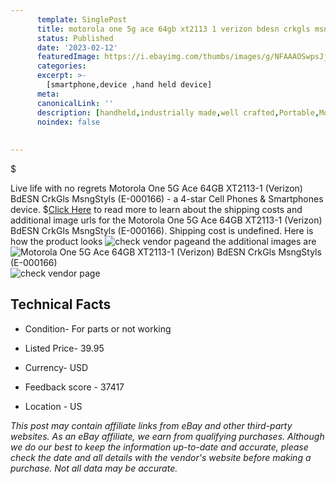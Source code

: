 ```yaml
---
      template: SinglePost
      title: motorola one 5g ace 64gb xt2113 1 verizon bdesn crkgls msngstyls e 000166 
      status: Published
      date: '2023-02-12'
      featuredImage: https://i.ebayimg.com/thumbs/images/g/NFAAAOSwpsJjmfVV/s-l225.jpg
      categories: 
      excerpt: >-
        [smartphone,device ,hand held device]
      meta:
      canonicalLink: ''
      description: [handheld,industrially made,well crafted,Portable,Mobile,Compact,Convenient,Lightweight,Maneuverable,Man-portable,Miniature,Carriable,Hand-held,Light,Holdable,Transportable,Mobile device,Pocket-sized,On-the-go,Wireless,Cordless,Compact size,Convenient size, smartphone,device ,hand held device]
      noindex: false
      
        
---
```

$

Live life with no regrets Motorola One 5G Ace 64GB XT2113-1 (Verizon) BdESN CrkGls MsngStyls (E-000166) - a 4-star Cell Phones & Smartphones device.
$[Click Here](https://www.ebay.com/itm/404149345436?hash=item5e192d9c9c%3Ag%3ANFAAAOSwpsJjmfVV&mkevt=1&mkcid=1&mkrid=711-53200-19255-0&campid=%253CePNCampaignId%253E&customid=%253CreferenceId%253E&toolid=10049) to read more to learn about the shipping costs and additional image urls for the Motorola One 5G Ace 64GB XT2113-1 (Verizon) BdESN CrkGls MsngStyls (E-000166). Shipping cost is undefined. Here is how the product looks ![check vendor page](https://i.ebayimg.com/thumbs/images/g/NFAAAOSwpsJjmfVV/s-l225.jpg)and the additional images are![Motorola One 5G Ace 64GB XT2113-1 (Verizon) BdESN CrkGls MsngStyls (E-000166)](https://i.ebayimg.com/images/g/NFAAAOSwpsJjmfVV/s-l960.jpg)![check vendor page](https://origin-galleryplus.ebayimg.com/ws/web/404149345436_2_0_1/225x225.jpg,https://origin-galleryplus.ebayimg.com/ws/web/404149345436_3_0_1/225x225.jpg,https://origin-galleryplus.ebayimg.com/ws/web/404149345436_4_0_1/225x225.jpg)



 ## Technical Facts 



     
      

 - Condition- For parts or not working 


      

 - Listed Price- 39.95 


      

 - Currency- USD 


      

 - Feedback score - 37417 


      

 - Location - US 


      
      

 *_This post may contain affiliate links from eBay and other third-party websites. As an eBay affiliate, we earn from qualifying purchases. Although we do our best to keep the information up-to-date and accurate, please check the date and all details with the vendor's website before making a purchase. Not all data may be accurate._*






